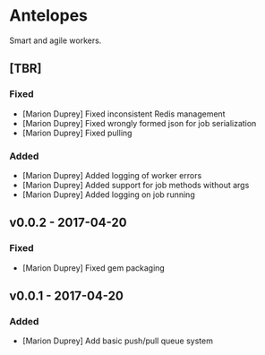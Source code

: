 # Antelopes

Smart and agile workers.

## [TBR]

### Fixed

* [Marion Duprey] Fixed inconsistent Redis management
* [Marion Duprey] Fixed wrongly formed json for job serialization
* [Marion Duprey] Fixed pulling

### Added

* [Marion Duprey] Added logging of worker errors
* [Marion Duprey] Added support for job methods without args
* [Marion Duprey] Added logging on job running

## v0.0.2 - 2017-04-20

### Fixed

* [Marion Duprey] Fixed gem packaging

## v0.0.1 - 2017-04-20

### Added

* [Marion Duprey] Add basic push/pull queue system
